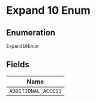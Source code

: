
# Expand 10 Enum

## Enumeration

`Expand10Enum`

## Fields

| Name |
|  --- |
| `ADDITIONAL_ACCESS` |

